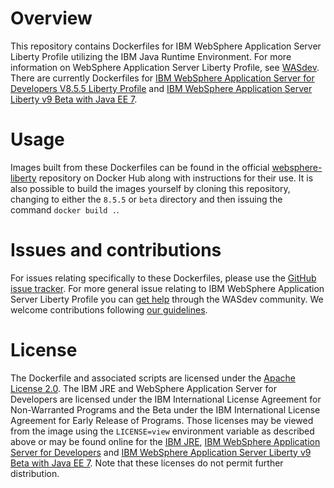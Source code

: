 # Overview 

This repository contains Dockerfiles for IBM WebSphere Application Server Liberty Profile utilizing the IBM Java Runtime Environment. For more information on WebSphere Application Server Liberty Profile, see [WASdev](https://developer.ibm.com/wasdev/docs/category/getting-started/). There are currently Dockerfiles for [IBM WebSphere Application Server for Developers V8.5.5 Liberty Profile](https://github.com/WASdev/ci.docker/blob/master/websphere-liberty/8.5.5/Dockerfile) and [IBM WebSphere Application Server Liberty v9 Beta with Java EE 7](https://github.com/WASdev/ci.docker/blob/master/websphere-liberty/beta/Dockerfile).

# Usage

Images built from these Dockerfiles can be found in the official [websphere-liberty](https://registry.hub.docker.com/_/websphere-liberty/) repository on Docker Hub along with instructions for their use. It is also possible to build the images yourself by cloning this repository, changing to either the `8.5.5` or `beta` directory and then issuing the command `docker build .`.

# Issues and contributions

For issues relating specifically to these Dockerfiles, please use the [GitHub issue tracker](https://github.com/WASdev/ci.docker/issues). For more general issue relating to IBM WebSphere Application Server Liberty Profile you can [get help](https://developer.ibm.com/wasdev/help/) through the WASdev community. We welcome contributions following [our guidelines](https://github.com/WASdev/wasdev.github.io/blob/master/CONTRIBUTING.md).

# License

The Dockerfile and associated scripts are licensed under the [Apache License 2.0](LICENSE). The IBM JRE and WebSphere Application Server for Developers are licensed under the IBM International License Agreement for Non-Warranted Programs and the Beta under the IBM International License Agreement for Early Release of Programs. Those licenses may be viewed from the image using the `LICENSE=view` environment variable as described above or may be found online for the [IBM JRE](https://www14.software.ibm.com/cgi-bin/weblap/lap.pl?la_formnum=&li_formnum=L-EWOD-99YA4J&title=IBM%C2%AE+SDK%2C+Java+Technology+Edition%2C+Version+7+Release+1&l=en), [IBM WebSphere Application Server for Developers](https://public.dhe.ibm.com/ibmdl/export/pub/software/websphere/wasdev/downloads/wlp/8.5.5.4/lafiles/runtime/en.html) and [IBM WebSphere Application Server Liberty v9 Beta with Java EE 7](https://public.dhe.ibm.com/ibmdl/export/pub/software/websphere/wasdev/downloads/wlp/beta/lafiles/en.html). Note that these licenses do not permit further distribution.
